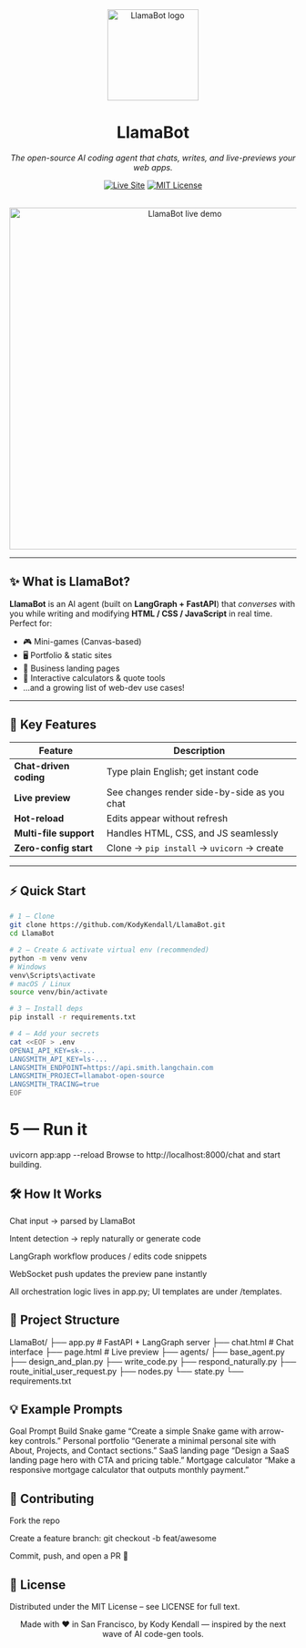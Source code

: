 <!-- README.md – modern & user-friendly -->
<div align="center">

<!-- Logo (scaled) -->
<img src="https://service-jobs-images.s3.us-east-2.amazonaws.com/7rl98t1weu387r43il97h6ipk1l7" width="160" alt="LlamaBot logo">

# **LlamaBot**

_The open-source AI coding agent that chats, writes, and live-previews your web apps._

[![Live Site](https://img.shields.io/badge/Visit-LlamaPress.ai-brightgreen?style=for-the-badge&logo=safari)](https://llamapress.ai)
[![MIT License](https://img.shields.io/github/license/KodyKendall/LlamaBot?style=for-the-badge)](LICENSE)

<!-- Demo GIF -->
<br>
<img src="https://llamapress-ai-image-uploads.s3.us-west-2.amazonaws.com/d7zial72abpkblr9n6lf8cov8lp4" width="600" alt="LlamaBot live demo">

</div>

---

## ✨ What is LlamaBot?

**LlamaBot** is an AI agent (built on **LangGraph + FastAPI**) that _converses_ with you while writing and modifying **HTML / CSS / JavaScript** in real time. Perfect for:

- 🎮 Mini-games (Canvas-based)  
- 🖥️ Portfolio & static sites  
- 💼 Business landing pages  
- 🧮 Interactive calculators & quote tools  
- …and a growing list of web-dev use cases!

---

## 🚀 Key Features

| Feature                | Description                                   |
|------------------------|-----------------------------------------------|
| **Chat-driven coding** | Type plain English; get instant code          |
| **Live preview**       | See changes render side-by-side as you chat   |
| **Hot-reload**         | Edits appear without refresh                  |
| **Multi-file support** | Handles HTML, CSS, and JS seamlessly          |
| **Zero-config start**  | Clone → `pip install` → `uvicorn` → create    |

---

## ⚡ Quick Start

```bash
# 1 — Clone
git clone https://github.com/KodyKendall/LlamaBot.git
cd LlamaBot

# 2 — Create & activate virtual env (recommended)
python -m venv venv
# Windows
venv\Scripts\activate
# macOS / Linux
source venv/bin/activate

# 3 — Install deps
pip install -r requirements.txt

# 4 — Add your secrets
cat <<EOF > .env
OPENAI_API_KEY=sk-...
LANGSMITH_API_KEY=ls-...
LANGSMITH_ENDPOINT=https://api.smith.langchain.com
LANGSMITH_PROJECT=llamabot-open-source
LANGSMITH_TRACING=true
EOF
```

# 5 — Run it
uvicorn app:app --reload
Browse to http://localhost:8000/chat and start building.

## 🛠️ How It Works
Chat input → parsed by LlamaBot

Intent detection → reply naturally or generate code

LangGraph workflow produces / edits code snippets

WebSocket push updates the preview pane instantly

All orchestration logic lives in app.py; UI templates are under /templates.

## 📂 Project Structure
LlamaBot/
├── app.py           # FastAPI + LangGraph server
├── chat.html    # Chat interface
├── page.html    # Live preview
├── agents/ 
    ├── base_agent.py
    ├── design_and_plan.py
    ├── write_code.py
    ├── respond_naturally.py
    ├── route_initial_user_request.py
    ├── nodes.py
    └── state.py
└── requirements.txt

## 💡 Example Prompts
Goal	Prompt
Build Snake game	“Create a simple Snake game with arrow-key controls.”
Personal portfolio	“Generate a minimal personal site with About, Projects, and Contact sections.”
SaaS landing page	“Design a SaaS landing page hero with CTA and pricing table.”
Mortgage calculator	“Make a responsive mortgage calculator that outputs monthly payment.”

## 🤝 Contributing
Fork the repo

Create a feature branch: git checkout -b feat/awesome

Commit, push, and open a PR 🎉

## 📜 License
Distributed under the MIT License – see LICENSE for full text.

<div align="center">
Made with ❤️ in San Francisco, by Kody Kendall — inspired by the next wave of AI code-gen tools.
</div>